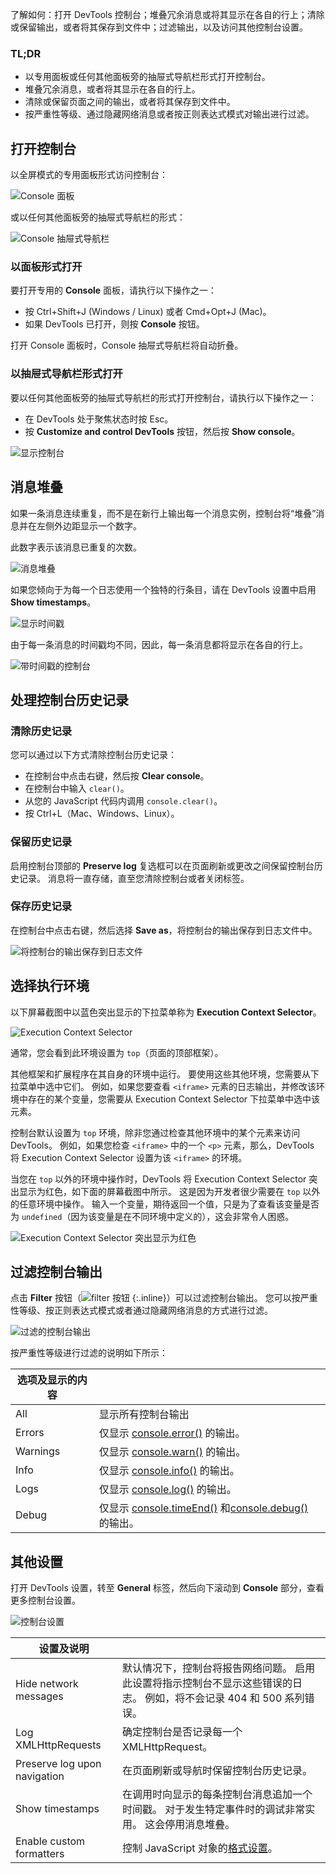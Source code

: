 了解如何：打开 DevTools 控制台；堆叠冗余消息或将其显示在各自的行上；清除或保留输出，或者将其保存到文件中；过滤输出，以及访问其他控制台设置。

### TL;DR

- 以专用面板或任何其他面板旁的抽屉式导航栏形式打开控制台。
- 堆叠冗余消息，或者将其显示在各自的行上。
- 清除或保留页面之间的输出，或者将其保存到文件中。
- 按严重性等级、通过隐藏网络消息或者按正则表达式模式对输出进行过滤。

## 打开控制台

以全屏模式的专用面板形式访问控制台：

![Console 面板](https://developers.google.cn/web/tools/chrome-devtools/console/images/console-panel.png)

或以任何其他面板旁的抽屉式导航栏的形式：

![Console 抽屉式导航栏](https://developers.google.cn/web/tools/chrome-devtools/console/images/console-drawer.png)

### 以面板形式打开

要打开专用的 **Console** 面板，请执行以下操作之一：

- 按 Ctrl+Shift+J (Windows / Linux) 或者 Cmd+Opt+J (Mac)。
- 如果 DevTools 已打开，则按 **Console** 按钮。

打开 Console 面板时，Console 抽屉式导航栏将自动折叠。

### 以抽屉式导航栏形式打开

要以任何其他面板旁的抽屉式导航栏的形式打开控制台，请执行以下操作之一：

- 在 DevTools 处于聚焦状态时按 Esc。
- 按 **Customize and control DevTools** 按钮，然后按 **Show console**。

![显示控制台](https://developers.google.cn/web/tools/chrome-devtools/console/images/show-console.png)

## 消息堆叠

如果一条消息连续重复，而不是在新行上输出每一个消息实例，控制台将“堆叠”消息并在左侧外边距显示一个数字。

此数字表示该消息已重复的次数。

![消息堆叠](https://developers.google.cn/web/tools/chrome-devtools/console/images/message-stacking.png)

如果您倾向于为每一个日志使用一个独特的行条目，请在 DevTools 设置中启用 **Show timestamps**。

![显示时间戳](https://developers.google.cn/web/tools/chrome-devtools/console/images/show-timestamps.png)

由于每一条消息的时间戳均不同，因此，每一条消息都将显示在各自的行上。

![带时间戳的控制台](https://developers.google.cn/web/tools/chrome-devtools/console/images/timestamped-console.png)

## 处理控制台历史记录

### 清除历史记录

您可以通过以下方式清除控制台历史记录：

- 在控制台中点击右键，然后按 **Clear console**。
- 在控制台中输入 `clear()`。
- 从您的 JavaScript 代码内调用 `console.clear()`。
- 按 Ctrl+L（Mac、Windows、Linux）。

### 保留历史记录

启用控制台顶部的 **Preserve log** 复选框可以在页面刷新或更改之间保留控制台历史记录。  消息将一直存储，直至您清除控制台或者关闭标签。

### 保存历史记录

在控制台中点击右键，然后选择 **Save as**，将控制台的输出保存到日志文件中。

![将控制台的输出保存到日志文件](https://developers.google.cn/web/tools/chrome-devtools/console/images/console-save-as.png)

## 选择执行环境

以下屏幕截图中以蓝色突出显示的下拉菜单称为 **Execution Context Selector**。

![Execution Context Selector](https://developers.google.cn/web/tools/chrome-devtools/console/images/execution-context-selector.png)

通常，您会看到此环境设置为 `top`（页面的顶部框架）。

其他框架和扩展程序在其自身的环境中运行。 要使用这些其他环境，您需要从下拉菜单中选中它们。  例如，如果您要查看 `<iframe>` 元素的日志输出，并修改该环境中存在的某个变量，您需要从 Execution Context Selector 下拉菜单中选中该元素。

控制台默认设置为 `top` 环境，除非您通过检查其他环境中的某个元素来访问 DevTools。  例如，如果您检查 `<iframe>` 中的一个 `<p>` 元素，那么，DevTools 将 Execution Context Selector 设置为该 `<iframe>` 的环境。

当您在 `top` 以外的环境中操作时，DevTools 将 Execution Context Selector 突出显示为红色，如下面的屏幕截图中所示。  这是因为开发者很少需要在 `top` 以外的任意环境中操作。  输入一个变量，期待返回一个值，只是为了查看该变量是否为 `undefined`（因为该变量是在不同环境中定义的），这会非常令人困惑。

![Execution Context Selector 突出显示为红色](https://developers.google.cn/web/tools/chrome-devtools/console/images/non-top-context.png)

## 过滤控制台输出

点击 **Filter** 按钮（![filter 按钮](https://developers.google.cn/web/tools/chrome-devtools/console/images/filter-button.png) {:.inline}）可以过滤控制台输出。  您可以按严重性等级、按正则表达式模式或者通过隐藏网络消息的方式进行过滤。

![过滤的控制台输出](https://developers.google.cn/web/tools/chrome-devtools/console/images/filtered-console.png)

按严重性等级进行过滤的说明如下所示：

| 选项及显示的内容 |                                                              |
| ---------------- | ------------------------------------------------------------ |
| All              | 显示所有控制台输出                                           |
| Errors           | 仅显示 [console.error()](https://developers.google.cn/web/tools/chrome-devtools/debug/console/console-reference#consoleerrorobject--object-) 的输出。 |
| Warnings         | 仅显示 [console.warn()](https://developers.google.cn/web/tools/chrome-devtools/debug/console/console-reference#consolewarnobject--object-) 的输出。 |
| Info             | 仅显示 [console.info()](https://developers.google.cn/web/tools/chrome-devtools/debug/console/console-reference#consoleinfoobject--object-) 的输出。 |
| Logs             | 仅显示 [console.log()](https://developers.google.cn/web/tools/chrome-devtools/debug/console/console-reference#consolelogobject--object-) 的输出。 |
| Debug            | 仅显示 [console.timeEnd()](https://developers.google.cn/web/tools/chrome-devtools/debug/console/console-reference#consoletimeendlabel) 和[console.debug()](https://developers.google.cn/web/tools/chrome-devtools/debug/console/console-reference#consoledebugobject--object-) 的输出。 |

## 其他设置

打开 DevTools 设置，转至 **General** 标签，然后向下滚动到 **Console** 部分，查看更多控制台设置。

![控制台设置](https://developers.google.cn/web/tools/chrome-devtools/console/images/console-settings.png)

| 设置及说明                   |                                                              |
| ---------------------------- | ------------------------------------------------------------ |
| Hide network messages        | 默认情况下，控制台将报告网络问题。 启用此设置将指示控制台不显示这些错误的日志。 例如，将不会记录 404 和 500 系列错误。 |
| Log XMLHttpRequests          | 确定控制台是否记录每一个 XMLHttpRequest。                    |
| Preserve log upon navigation | 在页面刷新或导航时保留控制台历史记录。                       |
| Show timestamps              | 在调用时向显示的每条控制台消息追加一个时间戳。 对于发生特定事件时的调试非常实用。 这会停用消息堆叠。 |
| Enable custom formatters     | 控制 JavaScript 对象的[格式设置](https://docs.google.com/document/d/1FTascZXT9cxfetuPRT2eXPQKXui4nWFivUnS_335T3U/preview)。 |